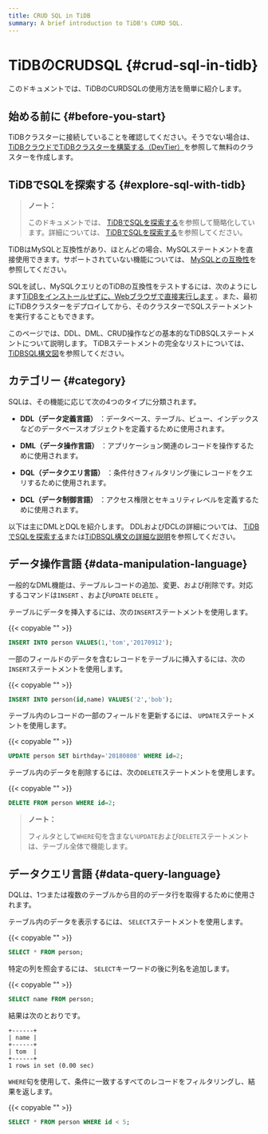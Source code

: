 ```yaml
---
title: CRUD SQL in TiDB
summary: A brief introduction to TiDB's CURD SQL.
---
```


# TiDBのCRUDSQL {#crud-sql-in-tidb}

このドキュメントでは、TiDBのCURDSQLの使用方法を簡単に紹介します。

## 始める前に {#before-you-start}

TiDBクラスターに接続していることを確認してください。そうでない場合は、 [TiDBクラウドでTiDBクラスターを構築する（DevTier）](/develop/dev-guide-build-cluster-in-cloud.md#step-1-create-a-free-cluster)を参照して無料のクラスターを作成します。

## TiDBでSQLを探索する {#explore-sql-with-tidb}

> <strong>ノート：</strong>
>
> このドキュメントでは、 [TiDBでSQLを探索する](/basic-sql-operations.md)を参照して簡略化しています。詳細については、 [TiDBでSQLを探索する](/basic-sql-operations.md)を参照してください。

TiDBはMySQLと互換性があり、ほとんどの場合、MySQLステートメントを直接使用できます。サポートされていない機能については、 [MySQLとの互換性](/mysql-compatibility.md#unsupported-features)を参照してください。

SQLを試し、MySQLクエリとのTiDBの互換性をテストするには、次のようにします[TiDBをインストールせずに、Webブラウザで直接実行します](https://tour.tidb.io/) 。また、最初にTiDBクラスターをデプロイしてから、そのクラスターでSQLステートメントを実行することもできます。

このページでは、DDL、DML、CRUD操作などの基本的なTiDBSQLステートメントについて説明します。 TiDBステートメントの完全なリストについては、 [TiDBSQL構文図](https://pingcap.github.io/sqlgram/)を参照してください。

## カテゴリー {#category}

SQLは、その機能に応じて次の4つのタイプに分類されます。

-   <strong>DDL（データ定義言語）</strong> ：データベース、テーブル、ビュー、インデックスなどのデータベースオブジェクトを定義するために使用されます。

-   <strong>DML（データ操作言語）</strong> ：アプリケーション関連のレコードを操作するために使用されます。

-   <strong>DQL（データクエリ言語）</strong> ：条件付きフィルタリング後にレコードをクエリするために使用されます。

-   <strong>DCL（データ制御言語）</strong> ：アクセス権限とセキュリティレベルを定義するために使用されます。

以下は主にDMLとDQLを紹介します。 DDLおよびDCLの詳細については、 [TiDBでSQLを探索する](/basic-sql-operations.md)または[TiDBSQL構文の詳細な説明](https://pingcap.github.io/sqlgram/)を参照してください。

## データ操作言語 {#data-manipulation-language}

一般的なDML機能は、テーブルレコードの追加、変更、および削除です。対応するコマンドは`INSERT` 、および`UPDATE` `DELETE` 。

テーブルにデータを挿入するには、次の`INSERT`ステートメントを使用します。

{{< copyable "" >}}

```sql
INSERT INTO person VALUES(1,'tom','20170912');
```

一部のフィールドのデータを含むレコードをテーブルに挿入するには、次の`INSERT`ステートメントを使用します。

{{< copyable "" >}}

```sql
INSERT INTO person(id,name) VALUES('2','bob');
```

テーブル内のレコードの一部のフィールドを更新するには、 `UPDATE`ステートメントを使用します。

{{< copyable "" >}}

```sql
UPDATE person SET birthday='20180808' WHERE id=2;
```

テーブル内のデータを削除するには、次の`DELETE`ステートメントを使用します。

{{< copyable "" >}}

```sql
DELETE FROM person WHERE id=2;
```

> <strong>ノート：</strong>
>
> フィルタとして`WHERE`句を含まない`UPDATE`および`DELETE`ステートメントは、テーブル全体で機能します。

## データクエリ言語 {#data-query-language}

DQLは、1つまたは複数のテーブルから目的のデータ行を取得するために使用されます。

テーブル内のデータを表示するには、 `SELECT`ステートメントを使用します。

{{< copyable "" >}}

```sql
SELECT * FROM person;
```

特定の列を照会するには、 `SELECT`キーワードの後に列名を追加します。

{{< copyable "" >}}

```sql
SELECT name FROM person;
```

結果は次のとおりです。

```
+------+
| name |
+------+
| tom  |
+------+
1 rows in set (0.00 sec)
```

`WHERE`句を使用して、条件に一致するすべてのレコードをフィルタリングし、結果を返します。

{{< copyable "" >}}

```sql
SELECT * FROM person WHERE id < 5;
```
